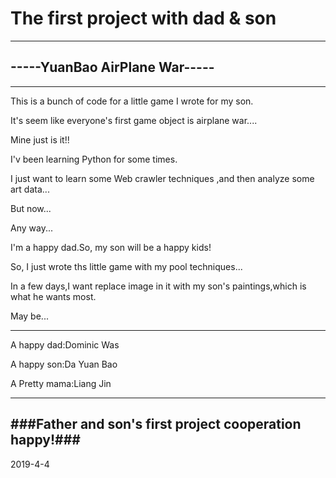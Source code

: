 # **The first project with dad & son** #
---
## -----YuanBao AirPlane War----- ##
---

This is a bunch of code for a little game I wrote for my son.

It's seem like everyone's first game object is airplane war....

Mine just is it!!

I'v been learning Python for some times.

I just want to learn some Web crawler techniques ,and then analyze some art data...

But now...

Any way...

I'm a happy dad.So, my son will be a happy kids!

So, I just wrote ths little game with my pool techniques...

In a few days,I want replace image in it with my son's paintings,which is what he wants most.

May be...

---
A happy dad:Dominic Was

A happy son:Da Yuan Bao

A Pretty mama:Liang Jin

---
###Father and son's first project cooperation happy!###
---
2019-4-4
